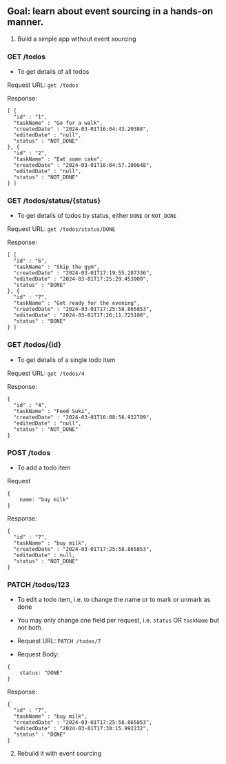 ## Goal: learn about event sourcing in a hands-on manner.

1. Build a simple app without event sourcing

### GET /todos
- To get details of all todos

Request URL: `get /todos`

Response:
```
[ {
  "id" : "1",
  "taskName" : "Go for a walk",
  "createdDate" : "2024-03-01T16:04:43.20388",
  "editedDate" : "null",
  "status" : "NOT_DONE"
}, {
  "id" : "2",
  "taskName" : "Eat some cake",
  "createdDate" : "2024-03-01T16:04:57.100648",
  "editedDate" : "null",
  "status" : "NOT_DONE"
} ]
```


### GET /todos/status/{status}
- To get details of todos by status, either `DONE` or `NOT_DONE`

Request URL: `get /todos/status/DONE`

Response:
```
[ {
  "id" : "6",
  "taskName" : "Skip the gym",
  "createdDate" : "2024-03-01T17:19:55.287336",
  "editedDate" : "2024-03-01T17:25:29.453909",
  "status" : "DONE"
}, {
  "id" : "7",
  "taskName" : "Get ready for the evening",
  "createdDate" : "2024-03-01T17:25:58.865853",
  "editedDate" : "2024-03-01T17:26:11.725108",
  "status" : "DONE"
} ]
```

### GET /todos/{id}
- To get details of a single todo item 

Request URL: `get /todos/4`

Response:
```
{
  "id" : "4",
  "taskName" : "Feed Suki",
  "createdDate" : "2024-03-01T16:08:56.932709",
  "editedDate" : "null",
  "status" : "NOT_DONE"
}

```

### POST /todos
- To add a todo item 

Request
```
{
    name: "buy milk"
}
```
Response:
```
{
  "id" : "7",
  "taskName" : "buy milk",
  "createdDate" : "2024-03-01T17:25:58.865853",
  "editedDate" : null,
  "status" : "NOT_DONE"
}
```

### PATCH /todos/123
- To edit a todo item, i.e. to change the name or to mark or unmark as done
- You may only change one field per request, i.e. `status` OR `taskName` but not both.

- Request URL: `PATCH /todos/7`
- Request Body:
```
{
    status: "DONE"
}
```
Response:
```
{
  "id" : "7",
  "taskName" : "buy milk",
  "createdDate" : "2024-03-01T17:25:58.865853",
  "editedDate" : "2024-03-01T17:30:15.992232",
  "status" : "DONE"
}
```




2. Rebuild it with event sourcing